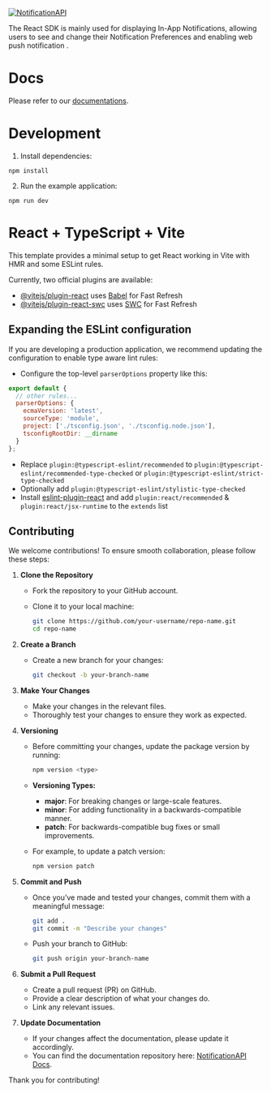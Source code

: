 [![NotificationAPI](./ReadmeLogo.svg)](https://notificationapi.com)

The React SDK is mainly used for displaying In-App Notifications, allowing users to see and change their Notification Preferences and enabling web push notification .

# Docs

Please refer to our [documentations](https://docs.notificationapi.com).

# Development

1. Install dependencies:

```
npm install
```

2. Run the example application:

```
npm run dev
```

# React + TypeScript + Vite

This template provides a minimal setup to get React working in Vite with HMR and some ESLint rules.

Currently, two official plugins are available:

- [@vitejs/plugin-react](https://github.com/vitejs/vite-plugin-react/blob/main/packages/plugin-react/README.md) uses [Babel](https://babeljs.io/) for Fast Refresh
- [@vitejs/plugin-react-swc](https://github.com/vitejs/vite-plugin-react-swc) uses [SWC](https://swc.rs/) for Fast Refresh

## Expanding the ESLint configuration

If you are developing a production application, we recommend updating the configuration to enable type aware lint rules:

- Configure the top-level `parserOptions` property like this:

```js
export default {
  // other rules...
  parserOptions: {
    ecmaVersion: 'latest',
    sourceType: 'module',
    project: ['./tsconfig.json', './tsconfig.node.json'],
    tsconfigRootDir: __dirname
  }
};
```

- Replace `plugin:@typescript-eslint/recommended` to `plugin:@typescript-eslint/recommended-type-checked` or `plugin:@typescript-eslint/strict-type-checked`
- Optionally add `plugin:@typescript-eslint/stylistic-type-checked`
- Install [eslint-plugin-react](https://github.com/jsx-eslint/eslint-plugin-react) and add `plugin:react/recommended` & `plugin:react/jsx-runtime` to the `extends` list

## Contributing

We welcome contributions! To ensure smooth collaboration, please follow these steps:

1. **Clone the Repository**

   - Fork the repository to your GitHub account.
   - Clone it to your local machine:

     ```bash
     git clone https://github.com/your-username/repo-name.git
     cd repo-name
     ```

2. **Create a Branch**

   - Create a new branch for your changes:

     ```bash
     git checkout -b your-branch-name
     ```

3. **Make Your Changes**

   - Make your changes in the relevant files.
   - Thoroughly test your changes to ensure they work as expected.

4. **Versioning**

   - Before committing your changes, update the package version by running:

     ```bash
     npm version <type>
     ```

   - **Versioning Types:**

     - **major**: For breaking changes or large-scale features.
     - **minor**: For adding functionality in a backwards-compatible manner.
     - **patch**: For backwards-compatible bug fixes or small improvements.

   - For example, to update a patch version:

     ```bash
     npm version patch
     ```

5. **Commit and Push**

   - Once you’ve made and tested your changes, commit them with a meaningful message:

     ```bash
     git add .
     git commit -m "Describe your changes"
     ```

   - Push your branch to GitHub:

     ```bash
     git push origin your-branch-name
     ```

6. **Submit a Pull Request**

   - Create a pull request (PR) on GitHub.
   - Provide a clear description of what your changes do.
   - Link any relevant issues.

7. **Update Documentation**
   - If your changes affect the documentation, please update it accordingly.
   - You can find the documentation repository here: [NotificationAPI Docs](https://github.com/notificationapi-com/docs).

Thank you for contributing!
